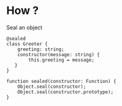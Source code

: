 # How ?

<p>Seal an object</p>

<pre><code data-line-numbers="1-7|1-1">@sealed
class Greeter {
    greeting: string;
    constructor(message: string) {
        this.greeting = message;
   }
}
</pre></code>
<!-- .element:  class="with-code-dark" -->


<pre><code data-line-numbers="1-4|1-1|2-3">function sealed(constructor: Function) {
    Object.seal(constructor);
    Object.seal(constructor.prototype);
}
</pre></code>
<!-- .element:  class="with-code-dark" -->

